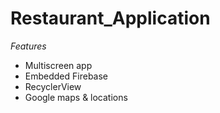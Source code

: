 # Restaurant_Application

*Features*
- Multiscreen app
- Embedded Firebase
- RecyclerView
- Google maps & locations

